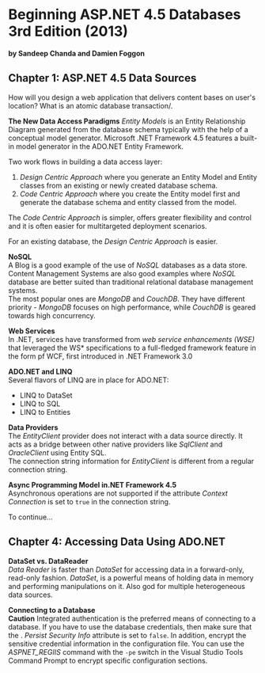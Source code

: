 # Beginning ASP.NET 4.5 Databases 3rd Edition (2013)
__by Sandeep Chanda and Damien Foggon__  

## Chapter 1: ASP.NET 4.5 Data Sources
How will you design a web application that delivers content bases on user's location?
What is an atomic database transaction/.

__The New Data Access Paradigms__
_Entity Models_ is an Entity Relationship Diagram generated from the database schema typically with the help of a conceptual model generator. Microsoft .NET Framework 4.5 features a built-in model generator in the ADO.NET Entity Framework.  

Two work flows in building a data access layer:
1. _Design Centric Approach_ where you generate an Entity Model and Entity classes from an existing or newly created database schema.
2. _Code Centric Approach_  where you create the Entity model first and generate the database schema and entity classed from the model.   

The _Code Centric Approach_ is simpler, offers greater flexibility and control and it is often easier for multitargeted deployment scenarios.  

For an existing database, the _Design Centric Approach_ is easier.  

__NoSQL__  
A Blog is a good example of the use of _NoSQL_ databases as a data store. Content Management Systems are also good examples where _NoSQL_ database are better suited than traditional relational database management systems.  
The most popular ones are _MongoDB_ and _CouchDB_. They have different priority - _MongoDB_ focuses on high performance, while _CouchDB_ is geared towards high concurrency.  

__Web Services__  
In .NET, services have transformed from _web service enhancements (WSE)_ that leveraged the WS* specifications to a full-fledged framework feature in the form pf WCF, first introduced in .NET Framework 3.0  

__ADO.NET and LINQ__  
Several flavors of LINQ are in place for ADO.NET:
* LINQ to DataSet  
* LINQ to SQL
* LINQ to Entities  

__Data Providers__  
The _EntityClient_ provider does not interact with a data source directly. It acts as a bridge between other native providers like _SqlClient_ and _OracleClient_ using Entity SQL.  
The connection string information for _EntityClient_ is different from a regular connection string.  

__Async Programming Model in.NET Framework 4.5__  
Asynchronous operations are not supported if the attribute _Context Connection_ is set to `true` in the connection string.

To continue...

## Chapter 4: Accessing Data Using ADO.NET
__DataSet vs. DataReader__  
_Data Reader_ is faster than _DataSet_ for accessing data in a forward-only, read-only fashion.  _DataSet_, is a powerful means of holding data in memory and performing manipulations on it. Also god for multiple heterogeneous data sources.

__Connecting to a Database__   
**Caution** Integrated authentication is the preferred means of connecting to a database. If you have to use the database credentials, then make sure that the . _Persist Security Info_ attribute is set to `false`. In addition, encrypt the sensitive credential information in the configuration file. You can use the _ASPNET_REGIIS_ command with the `-pe` switch in the Visual Studio Tools Command Prompt to encrypt specific configuration sections.
